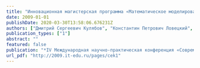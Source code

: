```yaml
---
title: "Инновационная магистерская программа «Математическое моделирование оптических наноструктур»"
date: 2009-01-01
publishDate: 2020-03-30T13:58:06.676231Z
authors: ["Дмитрий Сергеевич Кулябов", "Константин Петрович Ловецкий", "Константин Евгеньевич Самуйлов", "Леонид Антонович Севастьянов", "Алексей Анатольевич Хохлов"]
publication_types: ["1"]
abstract: ""
featured: false
publication: "*IV Международная научно-практическая конференция «Современные информационные технологии и ИТ-образование»*"
url_pdf: "http://2009.it-edu.ru/pages/cek1"
---
```


